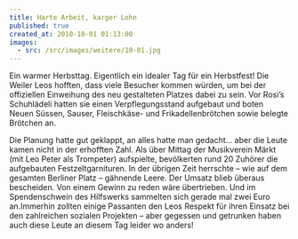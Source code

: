```yaml
---
title: Harte Arbeit, karger Lohn
published: true
created_at: 2010-10-01 01:13:00
images:
  - src: /src/images/weitere/10-01.jpg
---
```


Ein warmer Herbsttag. Eigentlich ein idealer Tag für ein Herbstfest! Die Weiler Leos hofften, dass viele Besucher kommen würden, um bei der offiziellen Einweihung des neu gestalteten Platzes dabei zu sein. Vor Rosi’s Schuhlädeli hatten sie einen Verpflegungsstand aufgebaut und boten Neuen Süssen, Sauser, Fleischkäse- und Frikadellenbrötchen sowie belegte Brötchen an.

Die Planung hatte gut geklappt, an alles hatte man gedacht… aber die Leute kamen nicht in der erhofften Zahl. Als über Mittag der Musikverein Märkt (mit Leo Peter als Trompeter) aufspielte, bevölkerten rund 20 Zuhörer die aufgebauten Festzeltgarnituren. In der übrigen Zeit herrschte – wie auf dem gesamten Berliner Platz – gähnende Leere. Der Umsatz blieb überaus bescheiden. Von einem Gewinn zu reden wäre übertrieben. Und im Spendenschwein des Hilfswerks sammelten sich gerade mal zwei Euro an.Immerhin zollten einige Passanten den Leos Respekt für ihren Einsatz bei den zahlreichen sozialen Projekten – aber gegessen und getrunken haben auch diese Leute an diesem Tag leider wo anders!
